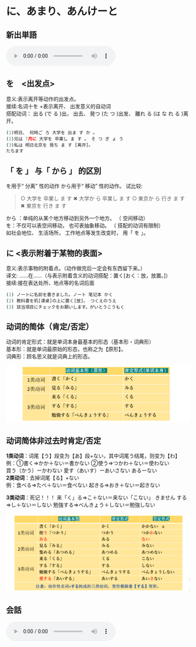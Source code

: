 # に、あまり、あんけーと

## 新出単語
<vue-plyr>
  <audio controls crossorigin playsinline loop>
    <source src="../audio/5-3-たんご.mp3" type="audio/mp3" />
  </audio>
 </vue-plyr>

## を　<出发点>

意义:表示离开等动作的出发点。  
接续:名词十を +表示离开、 出发意义的自动词  
搭配动词： 出る (で る )出， 出去、 発つ (た つ )出发、 離れ る (は な れ る )离开。

```ts
(1)明日、 何時ご ろ 大学を 出ま す か 。
(2)兄は 7月に 大学を 卒業し ま す 。 そ つ ぎ ょ う
(3)私は 明日北京を 発ち ま す [离开]。
たちます
```

## 「 を 」 与「 から 」 的区別

を用于“ 分离” 性的动作
から用于“ 移动” 性的动作。 试比较:

> ○ 大学を 卒業し ま す ✖ 大学か ら 卒業し ま す
> ○ 東京か ら 行き ま す ✖ 東京を 行き ま す

から ：单纯的从某个地方移动到另外一个地方。 （ 空间移动）  
を：不仅可以表空间移动， 也可表抽象移动。 （ 搭配的动词有限制）  
如社会地位、 生活场所， 工作地点等发生改变时， 用「 を 」。

## に <表示附着于某物的表面>

意义:表示事物的附着点。（动作做完后一定会有东西留下来。）  
译文: ……在……（与表示附着含义的动词搭配：置く[おく：放，放置。]）  
接续:接在表达处所、地点等的名词后面

```ts
(1) ノ一トに名前を書きました。ノート 笔记本 かく
(2) 教科書を机[课桌]の上に置く[放]。 つくえのうえ
(3) 該当項目にチェックをお願いします。がいとうこうもく
```

## 动词的简体（肯定/否定）
动词的肯定形式：就是单词本身最基本的形态（基本形・词典形）  
基本形：就是单词最原始的形态，也称之为【原形】。  
词典形：顾名思义就是词典上的形态。  

![avatar](../images/かく.png)

## 动词简体非过去时肯定/否定

**1类动词**：词尾【う】段变为【あ】段+ない，其中词尾う结尾，则变为【わ】  
例：①書く⇒かか＋ない＝書かない ②使う⇒つかわ＋ない＝使わない  
買う（かう）ーかわない 愛す（あいす）ーあいさない あるーない  
**2类动词**：去掉词尾【る】+ない  
例：食べる⇒たべ＋ない＝食べない 起きる⇒おき＋ない＝起きない  

**3类动词**：死记！！！
来「く」る⇒こ＋ない＝来ない「こない」 きません
する⇒し＋ない＝しない
勉強する⇒べんきょう＋しない＝勉強しない

![avatar](../images/かかない.png)

## 会話
<vue-plyr>
  <audio controls crossorigin playsinline loop>
    <source src="../audio/5-3-かいわ.mp3" type="audio/mp3" />
  </audio>
 </vue-plyr>